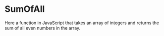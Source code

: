 # SumOfAll
Here a function in JavaScript that takes an array of integers and returns the sum of all even numbers in the array.

